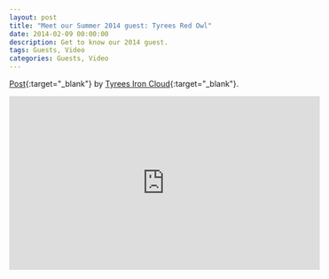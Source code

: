 ```yaml
---
layout: post
title: "Meet our Summer 2014 guest: Tyrees Red Owl"
date: 2014-02-09 00:00:00
description: Get to know our 2014 guest.
tags: Guests, Video
categories: Guests, Video
---
```


[Post](https://www.facebook.com/photo.php?fbid=406444002726287){:target="_blank"} by [Tyrees Iron Cloud](https://www.facebook.com/tyrees.ironcloud){:target="_blank"}.


<iframe src="https://www.facebook.com/plugins/video.php?height=314&href=https%3A%2F%2Fwww.facebook.com%2Ftyrees.ironcloud%2Fvideos%2F406444002726287%2F&show_text=false&width=560&t=0" width="560" height="314" style="border:none;overflow:hidden" scrolling="no" frameborder="0" allowfullscreen="true" allow="autoplay; clipboard-write; encrypted-media; picture-in-picture; web-share" allowFullScreen="true"></iframe>